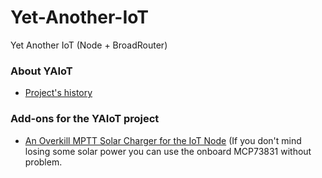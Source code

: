 # Yet-Another-IoT
Yet Another IoT (Node + BroadRouter)

### About YAIoT
* [Project's history](https://github.com/PY1CX/Yet-Another-IoT/blob/master/History.MD)

### Add-ons for the YAIoT project
* [An Overkill MPTT Solar Charger for the IoT Node](https://github.com/PY1CX/MPTT-Solar-Charger-LT3652) (If you don't mind losing some solar power you can use the onboard MCP73831 without problem.

